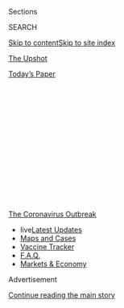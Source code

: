 <div id="app">

<div id="standalone-header">

<div class="interactive-masthead NYTAppHideMasthead css-qz70u6 e1suatyy0">

<div class="section css-ui9rw0 e1suatyy2">

<div class="css-eph4ug er09x8g0">

<div class="css-6n7j50">

</div>

<span class="css-1dv1kvn">Sections</span>

<div class="css-10488qs">

<span class="css-1dv1kvn">SEARCH</span>

</div>

[Skip to content](#site-content)[Skip to site index](#site-index)

</div>

<div id="masthead-section-label" class="css-1wr3we4 eaxe0e00">

[The Upshot](https://www.nytimes.com/section/upshot)

</div>

<div class="css-10698na e1huz5gh0">

</div>

</div>

<div id="masthead-bar-one" class="section hasLinks css-15hmgas e1csuq9d3">

<div class="css-uqyvli e1csuq9d0">

</div>

<div class="css-1uqjmks e1csuq9d1">

</div>

<div class="css-9e9ivx">

[](https://myaccount.nytimes.com/auth/login?response_type=cookie&client_id=vi)

</div>

<div class="css-1bvtpon e1csuq9d2">

[Today’s Paper](https://www.nytimes.com/section/todayspaper)

</div>

</div>

</div>

<div class="css-1aor85t" style="opacity:0.000000001;z-index:-1;visibility:hidden">

<div class="css-1hqnpie">

<div class="css-epjblv">

<span class="css-17xtcya">[The
Upshot](/section/upshot)</span><span class="css-x15j1o">|</span><span class="css-fwqvlz">In
These Neighborhoods, the Jobless Rate May Top 30 Percent</span>

</div>

<div class="css-k008qs">

<div class="css-1iwv8en">

<span class="css-18z7m18"></span>

<div>

</div>

</div>

<span class="css-1n6z4y">https://nyti.ms/3fwuW5R</span>

<div class="css-1705lsu">

<div class="css-4xjgmj">

<div class="css-4skfbu" role="toolbar" data-aria-label="Social Media Share buttons, Save button, and Comments Panel with current comment count" data-testid="share-tools">

  - 
  - 
  - 
  - 
    
    <div class="css-6n7j50">
    
    </div>

  - 
  - 

</div>

</div>

</div>

</div>

</div>

</div>

<div id="NYT_TOP_BANNER_REGION" class="css-mij9hh">

<div>

<div id="styln-prism-menu-1592847958612" class="section interactive-content interactive-size-medium css-1xxkt5x">

<div class="css-17ih8de interactive-body">

<div id="scroll-container" class="css-1gj85ro">

[<span class="styln-title-wrap"><span class="css-1pje3qr">The
Coronavirus</span><span class="css-1pje3qr">
Outbreak</span></span>](https://www.nytimes.com/news-event/coronavirus?action=click&pgtype=Article&state=default&region=TOP_BANNER&context=storylines_menu)

  - <span class="css-kqxiym" data-emphasize="true">live</span>[Latest
    Updates](https://www.nytimes.com/2020/08/08/world/coronavirus-updates.html?action=click&pgtype=Article&state=default&region=TOP_BANNER&context=storylines_menu)
  - [Maps and
    Cases](https://www.nytimes.com/interactive/2020/us/coronavirus-us-cases.html?action=click&pgtype=Article&state=default&region=TOP_BANNER&context=storylines_menu)
  - [Vaccine
    Tracker](https://www.nytimes.com/interactive/2020/science/coronavirus-vaccine-tracker.html?action=click&pgtype=Article&state=default&region=TOP_BANNER&context=storylines_menu)
  - [F.A.Q.](https://www.nytimes.com/interactive/2020/world/coronavirus-tips-advice.html?action=click&pgtype=Article&state=default&region=TOP_BANNER&context=storylines_menu)
  - [Markets &
    Economy](https://www.nytimes.com/live/2020/08/07/business/stock-market-today-coronavirus?action=click&pgtype=Article&state=default&region=TOP_BANNER&context=storylines_menu)

</div>

</div>

</div>

</div>

</div>

<div id="top-wrapper" class="css-1sy8kpn">

<div id="top-slug" class="css-l9onyx">

Advertisement

</div>

[Continue reading the main story](#after-top)

<div class="ad top-wrapper" style="text-align:center;height:100%;display:block;min-height:250px">

<div id="top" class="place-ad" data-position="top" data-size-key="top">

</div>

</div>

<div id="after-top">

</div>

</div>

<div class="css-11kjks6" role="region" data-aria-label="comments panel" tabindex="-1">

<div class="css-1h21wu5">

<div class="css-akb3vb">

<div>

<div class="css-1yip8nf">

## [Comments](#commentsContainer)

[In These Neighborhoods, the Jobless Rate May Top 30 Percent]()[Skip to
Comments]()

<div class="css-c32q7m">

The comments section is closed. To submit a letter to the editor for
publication, write to <letters@nytimes.com>.

</div>

</div>

<div class="css-1bxnhxc">

</div>

<div class="css-1yip8nf">

</div>

</div>

</div>

</div>

</div>

</div>

<div id="site-content" role="main">

<div class="css-v5btjw etb61u70">

<div class="css-7ibwne etb61u71">

Upshot

</div>

</div>

# In These Neighborhoods, the Jobless Rate May Top 30 Percent

<div class="css-1vegfwe interactive-byline-container">

By [<span class="css-1baulvz" itemprop="name">Quoctrung
Bui</span>](https://www.nytimes.com/by/quoctrung-bui) and
[<span class="css-1baulvz last-byline" itemprop="name">Emily
Badger</span>](https://www.nytimes.com/by/emily-badger)Aug. 5, 2020

</div>

<div id="interactive-standalone-sharetools" class="css-wkcogx">

<div>

<div class="interactive-sharetools css-9z2bwm" role="toolbar" data-aria-label="Social Media Share buttons, Save button, and Comments Panel with current comment count" data-testid="share-tools">

  - 
  - 
  - 
  - 
    
    <div class="css-6n7j50">
    
    </div>

  - *<span class="css-1dtr3u3">115</span>*

</div>

</div>

</div>

<div id="us-unemployment-maps-coronavirus" class="section interactive-standard interactive-content interactive-size-scoop css-uc81c">

<div class="css-17ih8de interactive-body">

<div class="g-story g-freebird g-max-limit" data-preview-slug="2020-07-20-tract-coronavirus-unemployment">

<div class="g-asset g-graphic" style="max-width: 600px">

### Unemployment has soared in some census tracts, spreading pain unevenly

<div role="img">

<div class="g-histogram">

</div>

</div>

</div>

The economic damage from the coronavirus is most visible in areas like
Midtown Manhattan, where lunch spots have closed, businesses have gone
dark and once-crowded sidewalks have emptied.

But some of the worst economic pain lies in other neighborhoods, in the
places where workers who’ve endured the broadest job losses live. In
corners of the Bronx, South Los Angeles or the South Side of Chicago,
unemployment is concentrated to a breathtaking degree. And that means
that other problems still to come — a wave of evictions, deepening
poverty, more [childhood hunger](https://t.co/EbkPprWGbz?amp=1) — will
be geographically concentrated, too.

Data estimating neighborhood-level unemployment rates suggests that as
many as one in three workers in these areas are jobless, deeply widening
economic disparities within cities.

In New York City, it’s as if parts of the Bronx were experiencing the
Great Depression while the Upper East Side faced only modest drops in
employment, according to Yair Ghitza and Mark Steitz, analysts who have
[estimated unemployment at the census tract
level](https://github.com/Catalist-LLC/unemployment/blob/master/deep_maps_20200804.pdf)
based on national economic statistics over the last six months.

<div class="g-asset g-graphic g-key" style="max-width: 720px">

### Unemployment in New York City

<div role="img">

<div class="g-legend-container">

<div class="g-key-container">

<div class="g-swatch g-0" style="background-color: rgba(252, 253, 191, 0.8);">

<div class="g-swatch-label" style="margin-top: 10px; margin-left: 0px;">

</div>

</div>

<div class="g-swatch g-1" style="background-color: rgba(253, 222, 160, 0.8);">

<div class="g-swatch-label" style="margin-top: 12px; margin-left: -3px;">

2%

</div>

</div>

<div class="g-swatch g-2" style="background-color: rgba(254, 191, 132, 0.8);">

<div class="g-swatch-label" style="margin-top: 12px; margin-left: -3px;">

4%

</div>

</div>

<div class="g-swatch g-3" style="background-color: rgb(254, 159, 109);">

<div class="g-swatch-label" style="margin-top: 12px; margin-left: -3px;">

6%

</div>

</div>

<div class="g-swatch g-4" style="background-color: rgb(250, 127, 94);">

<div class="g-swatch-label" style="margin-top: 12px; margin-left: -3px;">

8%

</div>

</div>

<div class="g-swatch g-5" style="background-color: rgb(241, 96, 93);">

<div class="g-swatch-label" style="margin-top: 12px; margin-left: -3px;">

10%

</div>

</div>

<div class="g-swatch g-6" style="background-color: rgb(222, 73, 104);">

<div class="g-swatch-label" style="margin-top: 12px; margin-left: -3px;">

12%

</div>

</div>

<div class="g-swatch g-7" style="background-color: rgb(196, 60, 117);">

<div class="g-swatch-label" style="margin-top: 12px; margin-left: -3px;">

14%

</div>

</div>

<div class="g-swatch g-8" style="background-color: rgb(168, 50, 125);">

<div class="g-swatch-label" style="margin-top: 12px; margin-left: -3px;">

16%

</div>

</div>

<div class="g-swatch g-9" style="background-color: rgb(140, 41, 129);">

<div class="g-swatch-label" style="margin-top: 12px; margin-left: -3px;">

18%

</div>

</div>

<div class="g-swatch g-10" style="background-color: rgb(114, 31, 129);">

<div class="g-swatch-label" style="margin-top: 12px; margin-left: -3px;">

20%

</div>

</div>

<div class="g-swatch g-11" style="background-color: rgb(87, 21, 126);">

<div class="g-swatch-label" style="margin-top: 12px; margin-left: -3px;">

22%

</div>

</div>

<div class="g-swatch g-12" style="background-color: rgb(59, 15, 112);">

<div class="g-swatch-label" style="margin-top: 12px; margin-left: -3px;">

24%

</div>

</div>

<div class="g-swatch g-13" style="background-color: rgb(32, 17, 75);">

<div class="g-swatch-label" style="margin-top: 12px; margin-left: -3px;">

26%

</div>

</div>

<div class="g-swatch g-14" style="background-color: rgb(11, 9, 36);">

<div class="g-swatch-label" style="margin-top: 12px; margin-left: -3px;">

28%

</div>

</div>

<div class="g-swatch g-15" style="background-color: rgb(0, 0, 4);">

<div class="g-swatch-label" style="margin-top: 12px; margin-left: -3px;">

30%

</div>

</div>

</div>

</div>

</div>

</div>

<div class="g-container g-dip">

<div class="g-asset g-graphic g-map-container" style="max-width: 945px">

### February 2020

<div role="img">

<div class="g-map nyc-feb">

</div>

</div>

</div>

<div class="g-asset g-graphic g-map-container" style="max-width: 945px">

### June 2020

<div role="img">

<div class="g-map nyc-jun">

</div>

</div>

</div>

</div>

The federal government doesn’t report unemployment data down to the
neighborhood level, so the two researchers modeled these fine-grained
statistics in a way that makes them ** consistent with state and
national surveys*.* Through June, they found most neighborhoods in the
Bronx had unemployment rates in excess of 20 percent, while most
neighborhoods south of 95th Street in Manhattan had rates less than half
that.

<div class="g-ad">

<div id="mid10" class="place-ad" data-position="mid10" data-size-key="default">

</div>

</div>

“What’s salient and visible right now is the businesses that are
shuttered, and the office buildings that are empty,” said Ingrid Gould
Ellen, a professor of urban policy and planning at N.Y.U. “What we’re
not quite seeing at least the physical manifestations of yet is the
really just stark decline in incomes in so many neighborhoods around the
city, and in a lot of working-class neighborhoods.”

“We will see them,” she predicted, warning that concentrated distress in
these neighborhoods could also have long-term consequences for the
children growing up there.

Mr. Ghitza, the chief scientist at [Catalist](https://catalist.us/), a
Democratic data firm, and Mr. Steitz, a principal at TSD Communications,
have tried to solve a large multiplication problem in modeling
neighborhood-level unemployment. Official government statistics
estimate, for example, the share of residents in a given census tract
who are women, the share who are African-American, and the share who
work in food service. Using such data, Mr. Ghitza and Mr. Steitz created
an educated guess of the number of Black female food-service workers in
each tract, then matched those demographics to national monthly
unemployment statistics on the occupations and demographic groups most
severely affected in this downturn.

<div class="g-ad">

<div id="mid11" class="place-ad" data-position="mid11" data-size-key="default">

</div>

</div>

The approach makes it possible to gauge employment differences at a
finer level of geography than what the government reports. But these
estimates also come with much wider room for error than official
statistics, and the researchers warn that the results should be viewed
alongside other data as policymakers try to understand an economy in
free fall.

The resulting maps capture the flip side of [recent
analyses](https://www.tracktherecovery.org/) of private-sector data
showing where restaurants have cut hours [or where stores have closed
their
doors](https://www.nytimes.com/2020/08/03/nyregion/nyc-small-businesses-closing-coronavirus.html).
Those business closings have been clustered, too, often in downtown
districts where office workers no longer come in, or in [wealthy
neighborhoods where residents have sharply reduced their
spending](https://www.nytimes.com/2020/06/17/upshot/coronavirus-spending-rich-poor.html)
(or where they have [left town
altogether](https://www.nytimes.com/interactive/2020/05/15/upshot/who-left-new-york-coronavirus.html)).

These maps reflect, instead, where the workers who once staffed those
restaurants, bars, hotels and offices commuted home at night:

<div class="g-asset g-graphic g-key" style="max-width: 720px">

### Unemployment in Chicago

<div role="img">

<div class="g-legend-container">

<div class="g-key-container">

<div class="g-swatch g-0" style="background-color: rgba(252, 253, 191, 0.8);">

<div class="g-swatch-label" style="margin-top: 10px; margin-left: 0px;">

</div>

</div>

<div class="g-swatch g-1" style="background-color: rgba(253, 222, 160, 0.8);">

<div class="g-swatch-label" style="margin-top: 12px; margin-left: -3px;">

2%

</div>

</div>

<div class="g-swatch g-2" style="background-color: rgba(254, 191, 132, 0.8);">

<div class="g-swatch-label" style="margin-top: 12px; margin-left: -3px;">

4%

</div>

</div>

<div class="g-swatch g-3" style="background-color: rgb(254, 159, 109);">

<div class="g-swatch-label" style="margin-top: 12px; margin-left: -3px;">

6%

</div>

</div>

<div class="g-swatch g-4" style="background-color: rgb(250, 127, 94);">

<div class="g-swatch-label" style="margin-top: 12px; margin-left: -3px;">

8%

</div>

</div>

<div class="g-swatch g-5" style="background-color: rgb(241, 96, 93);">

<div class="g-swatch-label" style="margin-top: 12px; margin-left: -3px;">

10%

</div>

</div>

<div class="g-swatch g-6" style="background-color: rgb(222, 73, 104);">

<div class="g-swatch-label" style="margin-top: 12px; margin-left: -3px;">

12%

</div>

</div>

<div class="g-swatch g-7" style="background-color: rgb(196, 60, 117);">

<div class="g-swatch-label" style="margin-top: 12px; margin-left: -3px;">

14%

</div>

</div>

<div class="g-swatch g-8" style="background-color: rgb(168, 50, 125);">

<div class="g-swatch-label" style="margin-top: 12px; margin-left: -3px;">

16%

</div>

</div>

<div class="g-swatch g-9" style="background-color: rgb(140, 41, 129);">

<div class="g-swatch-label" style="margin-top: 12px; margin-left: -3px;">

18%

</div>

</div>

<div class="g-swatch g-10" style="background-color: rgb(114, 31, 129);">

<div class="g-swatch-label" style="margin-top: 12px; margin-left: -3px;">

20%

</div>

</div>

<div class="g-swatch g-11" style="background-color: rgb(87, 21, 126);">

<div class="g-swatch-label" style="margin-top: 12px; margin-left: -3px;">

22%

</div>

</div>

<div class="g-swatch g-12" style="background-color: rgb(59, 15, 112);">

<div class="g-swatch-label" style="margin-top: 12px; margin-left: -3px;">

24%

</div>

</div>

<div class="g-swatch g-13" style="background-color: rgb(32, 17, 75);">

<div class="g-swatch-label" style="margin-top: 12px; margin-left: -3px;">

26%

</div>

</div>

<div class="g-swatch g-14" style="background-color: rgb(11, 9, 36);">

<div class="g-swatch-label" style="margin-top: 12px; margin-left: -3px;">

28%

</div>

</div>

<div class="g-swatch g-15" style="background-color: rgb(0, 0, 4);">

<div class="g-swatch-label" style="margin-top: 12px; margin-left: -3px;">

30%

</div>

</div>

</div>

</div>

</div>

</div>

<div class="g-container g-dip">

<div class="g-asset g-graphic g-map-container" style="max-width: 945px">

### February 2020

<div role="img">

<div class="g-map chi-feb">

</div>

</div>

</div>

<div class="g-asset g-graphic g-map-container" style="max-width: 945px">

### June 2020

<div role="img">

<div class="g-map chi-jun">

</div>

</div>

</div>

</div>

The maps also highlight how the distinct nature of the coronavirus
economic shock has divided cities into neighborhoods where most people
can work from home and neighborhoods where most can’t. And because the
latter group is [disproportionately made up of Black and Hispanic
workers](https://www.bls.gov/cps/effects-of-the-coronavirus-covid-19-pandemic.htm),
those lines also largely follow patterns of racial segregation, as in
Chicago.

As of June, the Chicago metro area had an unemployment rate of [15.6
percent](https://www.bls.gov/web/metro/laulrgma.htm), according to the
Bureau of Labor Statistics. But Mr. Ghitza and Mr. Steitz estimate that
in some neighborhoods on the predominantly African-American South Side,
the unemployment rate was more than double that. Wealthier neighborhoods
on the North Side had unemployment rates of less than 10 percent.

<div class="g-ad">

<div id="mid12" class="place-ad" data-position="mid12" data-size-key="default">

</div>

</div>

In a recent analysis, Peter Ganong, an economics professor at the
University of Chicago, found that workers in the lowest quintile of
income have experienced three times as many job losses as workers in the
highest quintile. But that’s just looking through the lens of income
alone. He says layering race, age and gender could push the differences
even further at the census tract level.

Jesse Rothstein, an economist who is part of a team that has been
[tracking the effects of the pandemic on the labor
market](https://irle.berkeley.edu/labor-market-impacts-of-covid-19-on-hourly-workers-in-small-and-medium-sized-businesses-four-facts-from-homebase-data-2/),
agrees that it's possible for unemployment rates in some neighborhoods
to barely budge while others soar across town.

“There aren’t that many food-service workers that live in Beverly
Hills,” he said.

In Los Angeles, job losses appear to be most severe in South Los
Angeles, in predominantly Hispanic parts of the city.

<div class="g-asset g-graphic g-key" style="max-width: 720px">

### Unemployment in Los Angeles

<div role="img">

<div class="g-legend-container">

<div class="g-key-container">

<div class="g-swatch g-0" style="background-color: rgba(252, 253, 191, 0.8);">

<div class="g-swatch-label" style="margin-top: 10px; margin-left: 0px;">

</div>

</div>

<div class="g-swatch g-1" style="background-color: rgba(253, 222, 160, 0.8);">

<div class="g-swatch-label" style="margin-top: 12px; margin-left: -3px;">

2%

</div>

</div>

<div class="g-swatch g-2" style="background-color: rgba(254, 191, 132, 0.8);">

<div class="g-swatch-label" style="margin-top: 12px; margin-left: -3px;">

4%

</div>

</div>

<div class="g-swatch g-3" style="background-color: rgb(254, 159, 109);">

<div class="g-swatch-label" style="margin-top: 12px; margin-left: -3px;">

6%

</div>

</div>

<div class="g-swatch g-4" style="background-color: rgb(250, 127, 94);">

<div class="g-swatch-label" style="margin-top: 12px; margin-left: -3px;">

8%

</div>

</div>

<div class="g-swatch g-5" style="background-color: rgb(241, 96, 93);">

<div class="g-swatch-label" style="margin-top: 12px; margin-left: -3px;">

10%

</div>

</div>

<div class="g-swatch g-6" style="background-color: rgb(222, 73, 104);">

<div class="g-swatch-label" style="margin-top: 12px; margin-left: -3px;">

12%

</div>

</div>

<div class="g-swatch g-7" style="background-color: rgb(196, 60, 117);">

<div class="g-swatch-label" style="margin-top: 12px; margin-left: -3px;">

14%

</div>

</div>

<div class="g-swatch g-8" style="background-color: rgb(168, 50, 125);">

<div class="g-swatch-label" style="margin-top: 12px; margin-left: -3px;">

16%

</div>

</div>

<div class="g-swatch g-9" style="background-color: rgb(140, 41, 129);">

<div class="g-swatch-label" style="margin-top: 12px; margin-left: -3px;">

18%

</div>

</div>

<div class="g-swatch g-10" style="background-color: rgb(114, 31, 129);">

<div class="g-swatch-label" style="margin-top: 12px; margin-left: -3px;">

20%

</div>

</div>

<div class="g-swatch g-11" style="background-color: rgb(87, 21, 126);">

<div class="g-swatch-label" style="margin-top: 12px; margin-left: -3px;">

22%

</div>

</div>

<div class="g-swatch g-12" style="background-color: rgb(59, 15, 112);">

<div class="g-swatch-label" style="margin-top: 12px; margin-left: -3px;">

24%

</div>

</div>

<div class="g-swatch g-13" style="background-color: rgb(32, 17, 75);">

<div class="g-swatch-label" style="margin-top: 12px; margin-left: -3px;">

26%

</div>

</div>

<div class="g-swatch g-14" style="background-color: rgb(11, 9, 36);">

<div class="g-swatch-label" style="margin-top: 12px; margin-left: -3px;">

28%

</div>

</div>

<div class="g-swatch g-15" style="background-color: rgb(0, 0, 4);">

<div class="g-swatch-label" style="margin-top: 12px; margin-left: -3px;">

30%

</div>

</div>

</div>

</div>

</div>

</div>

<div class="g-container g-dip">

<div class="g-asset g-graphic g-map-container" style="max-width: 945px">

### February 2020

<div role="img">

<div class="g-map la-feb">

</div>

</div>

</div>

<div class="g-asset g-graphic g-map-container" style="max-width: 945px">

### June 2020

<div role="img">

<div class="g-map la-jun">

</div>

</div>

</div>

</div>

Until now, some of the worst pain of the recession has been eased in
these neighborhoods by a major federal expansion of unemployment
benefits, including weekly $600 supplemental payments to millions of
workers. Research shows that this aid significantly lifted the [spending
of unemployed
workers](https://www.nytimes.com/live/2020/07/16/business/stock-market-today-coronavirus#adding-600-to-weekly-jobless-pay-is-found-to-be-an-economic-tonic);
the money from the government might well have circulated through
businesses in their own neighborhoods, too.

But those jobless benefits expired a few days ago. Now, as [Congress and
the White House
wrangle](https://www.nytimes.com/2020/08/03/us/politics/congress-jobless-aid-talks-trump.html)
over whether and how to extend the aid, these maps offer one more
insight: These are the neighborhoods where workers — and the businesses
that depend on their spending — would most acutely suffer without more
federal help.

<div class="g-asset g-graphic g-key" style="max-width: 720px">

### Unemployment in the place where you live

<div role="img">

<div class="g-legend-container">

<div class="g-key-container">

<div class="g-swatch g-0" style="background-color: rgba(252, 253, 191, 0.8);">

<div class="g-swatch-label" style="margin-top: 10px; margin-left: 0px;">

</div>

</div>

<div class="g-swatch g-1" style="background-color: rgba(253, 222, 160, 0.8);">

<div class="g-swatch-label" style="margin-top: 12px; margin-left: -3px;">

2%

</div>

</div>

<div class="g-swatch g-2" style="background-color: rgba(254, 191, 132, 0.8);">

<div class="g-swatch-label" style="margin-top: 12px; margin-left: -3px;">

4%

</div>

</div>

<div class="g-swatch g-3" style="background-color: rgb(254, 159, 109);">

<div class="g-swatch-label" style="margin-top: 12px; margin-left: -3px;">

6%

</div>

</div>

<div class="g-swatch g-4" style="background-color: rgb(250, 127, 94);">

<div class="g-swatch-label" style="margin-top: 12px; margin-left: -3px;">

8%

</div>

</div>

<div class="g-swatch g-5" style="background-color: rgb(241, 96, 93);">

<div class="g-swatch-label" style="margin-top: 12px; margin-left: -3px;">

10%

</div>

</div>

<div class="g-swatch g-6" style="background-color: rgb(222, 73, 104);">

<div class="g-swatch-label" style="margin-top: 12px; margin-left: -3px;">

12%

</div>

</div>

<div class="g-swatch g-7" style="background-color: rgb(196, 60, 117);">

<div class="g-swatch-label" style="margin-top: 12px; margin-left: -3px;">

14%

</div>

</div>

<div class="g-swatch g-8" style="background-color: rgb(168, 50, 125);">

<div class="g-swatch-label" style="margin-top: 12px; margin-left: -3px;">

16%

</div>

</div>

<div class="g-swatch g-9" style="background-color: rgb(140, 41, 129);">

<div class="g-swatch-label" style="margin-top: 12px; margin-left: -3px;">

18%

</div>

</div>

<div class="g-swatch g-10" style="background-color: rgb(114, 31, 129);">

<div class="g-swatch-label" style="margin-top: 12px; margin-left: -3px;">

20%

</div>

</div>

<div class="g-swatch g-11" style="background-color: rgb(87, 21, 126);">

<div class="g-swatch-label" style="margin-top: 12px; margin-left: -3px;">

22%

</div>

</div>

<div class="g-swatch g-12" style="background-color: rgb(59, 15, 112);">

<div class="g-swatch-label" style="margin-top: 12px; margin-left: -3px;">

24%

</div>

</div>

<div class="g-swatch g-13" style="background-color: rgb(32, 17, 75);">

<div class="g-swatch-label" style="margin-top: 12px; margin-left: -3px;">

26%

</div>

</div>

<div class="g-swatch g-14" style="background-color: rgb(11, 9, 36);">

<div class="g-swatch-label" style="margin-top: 12px; margin-left: -3px;">

28%

</div>

</div>

<div class="g-swatch g-15" style="background-color: rgb(0, 0, 4);">

<div class="g-swatch-label" style="margin-top: 12px; margin-left: -3px;">

30%

</div>

</div>

</div>

</div>

</div>

</div>

<div class="g-asset g-graphic g-map-container g-find" style="max-width: 1050px">

<div role="img">

<div class="g-map g-find-yourself">

</div>

</div>

<div class="g-source">

<span class="g-credit">Note: Stark differences in unemployment along
state lines may reflect differences in state-level B.L.S. unemployment
estimates incorporated into the model.</span>

</div>

</div>

</div>

</div>

</div>

</div>

<div id="standalone-footer">

<div>

<div>

<div id="interactive-footer-wrapper">

<div class="css-i29ckm">

<div class="css-1oeie6n">

Read 115 Comments

</div>

<div class="interactive-sharetools css-9z2bwm" role="toolbar" data-aria-label="Social Media Share buttons, Save button, and Comments Panel with current comment count" data-testid="share-tools">

  - 
  - 
  - 
  - 
    
    <div class="css-6n7j50">
    
    </div>

</div>

</div>

<div>

</div>

<div id="bottom-wrapper" class="css-1ede5it">

<div id="bottom-slug" class="css-l9onyx">

Advertisement

</div>

[Continue reading the main story](#after-bottom)

<div id="bottom" class="ad bottom-wrapper" style="text-align:center;height:100%;display:block;min-height:90px">

</div>

<div id="after-bottom">

</div>

</div>

## Site Index

<div>

</div>

## Site Information Navigation

  - [© <span>2020</span> <span>The New York Times
    Company</span>](https://help.nytimes.com/hc/en-us/articles/115014792127-Copyright-notice)

<!-- end list -->

  - [NYTCo](https://www.nytco.com/)
  - [Contact
    Us](https://help.nytimes.com/hc/en-us/articles/115015385887-Contact-Us)
  - [Work with us](https://www.nytco.com/careers/)
  - [Advertise](https://nytmediakit.com/)
  - [T Brand Studio](http://www.tbrandstudio.com/)
  - [Your Ad
    Choices](https://www.nytimes.com/privacy/cookie-policy#how-do-i-manage-trackers)
  - [Privacy](https://www.nytimes.com/privacy)
  - [Terms of
    Service](https://help.nytimes.com/hc/en-us/articles/115014893428-Terms-of-service)
  - [Terms of
    Sale](https://help.nytimes.com/hc/en-us/articles/115014893968-Terms-of-sale)
  - [Site Map](https://spiderbites.nytimes.com)
  - [Help](https://help.nytimes.com/hc/en-us)
  - [Subscriptions](https://www.nytimes.com/subscription?campaignId=37WXW)

</div>

</div>

</div>

</div>

</div>
